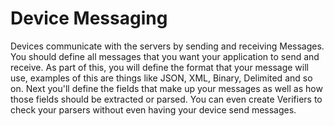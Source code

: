 # Device Messaging

Devices communicate with the servers by sending and receiving Messages.  You should define all messages
that you want your application to send and receive.  As part of this, you will define the format that your message will use, 
examples of this are things like JSON, XML, Binary, Delimited and so on.  Next you'll define the fields that make up your messages
as well as how those fields should be extracted or parsed.  You can even create Verifiers to check your parsers without even having
your device send messages.
